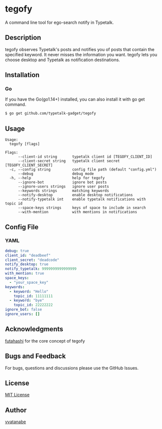 # tegofy

A command line tool for ego-search notify in Typetalk.

## Description

tegofy observes Typetalk's posts and notifies you of posts that contain the specified keyword. It never misses the information you want. tegofy lets you choose desktop and Typetalk as notification destinations.

## Installation

### Go
If you have the Go(go1.14+) installed, you can also install it with go get command.

```sh
$ go get github.com/typetalk-gadget/tegofy
```

## Usage

```
Usage:
  tegofy [flags]

Flags:
      --client-id string       typetalk client id [TEGOFY_CLIENT_ID]
      --client-secret string   typetalk client secret [TEGOFY_CLIENT_SECRET]
  -c, --config string          config file path (default "config.yml")
      --debug                  debug mode
  -h, --help                   help for tegofy
      --ignore-bot             ignore bot posts
      --ignore-users strings   ignore user posts
      --keywords strings       matching keywords
      --notify-desktop         enable desktop notifications
      --notify-typetalk int    enable typetalk notifications with topic id
      --space-keys strings     keys of space to include in search
      --with-mention           with mentions in notifications
```

## Config File

### YAML

```yaml
debug: true
client_id: "deadbeef"
client_secret: "deadcode"
notify_desktop: true
notify_typetalk: 9999999999999999
with_mention: true
space_keys:
  - "your_space_key"
keywords:
  - keyword: "Hello"
    topic_id: 11111111
  - keyword: "bye"
    topic_id: 22222222
ignore_bot: false
ignore_users: []
```

## Acknowledgments

[futahashi](https://github.com/futahashi) for the core concept of tegofy

## Bugs and Feedback

For bugs, questions and discussions please use the GitHub Issues.

## License

[MIT License](http://www.opensource.org/licenses/mit-license.php)

## Author

[vvatanabe](https://github.com/vvatanabe)
